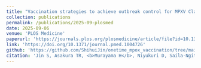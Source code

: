 ```yaml
---
title: "Vaccination strategies to achieve outbreak control for MPXV Clade I with a one-time mass campaign in sub-Saharan Africa: A scenario-based modelling study"
collection: publications
permalink: /publications/2025-09-plosmed
date: 2025-09-06
venue: 'PLOS Medicine'
paperurl: 'https://journals.plos.org/plosmedicine/article/file?id=10.1371/journal.pmed.1004726&type=printable'
link: 'https://doi.org/10.1371/journal.pmed.1004726'
github: 'https://github.com/ShihuiJin/onetime_mpox_vaccination/tree/main'
citation: 'Jin S, Asakura TR, <b>Murayama H</b>, Niyukuri D, Saila-Ngita D, Lim JT, Endo A, Dickens BSL. &quot;Vaccination strategies to achieve outbreak control for MPXV Clade I with a one-time mass campaign in sub-Saharan Africa: A scenario-based modelling study.&quot; <i>PLOS Medicine</i>. 2025 Sep 5;22(9):e1004726.'
---
```

